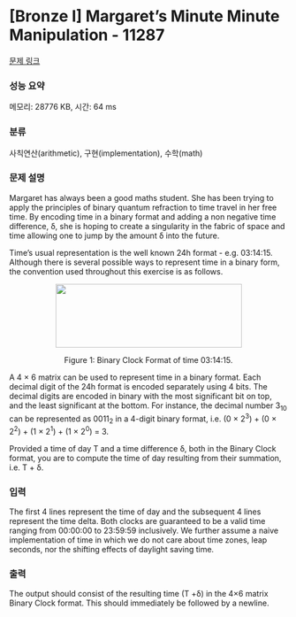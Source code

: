 # [Bronze I] Margaret’s Minute Minute Manipulation - 11287 

[문제 링크](https://www.acmicpc.net/problem/11287) 

### 성능 요약

메모리: 28776 KB, 시간: 64 ms

### 분류

사칙연산(arithmetic), 구현(implementation), 수학(math)

### 문제 설명

<p>Margaret has always been a good maths student. She has been trying to apply the principles of binary quantum refraction to time travel in her free time. By encoding time in a binary format and adding a non negative time difference, δ, she is hoping to create a singularity in the fabric of space and time allowing one to jump by the amount δ into the future.</p>

<p>Time’s usual representation is the well known 24h format - e.g. 03:14:15. Although there is several possible ways to represent time in a binary form, the convention used throughout this exercise is as follows.</p>

<p style="text-align:center"><img alt="" src="" style="height:115px; width:337px"></p>

<p style="text-align:center">Figure 1: Binary Clock Format of time 03:14:15.</p>

<p>A 4 × 6 matrix can be used to represent time in a binary format. Each decimal digit of the 24h format is encoded separately using 4 bits. The decimal digits are encoded in binary with the most significant bit on top, and the least significant at the bottom. For instance, the decimal number 3<sub>10</sub> can be represented as 0011<sub>2</sub> in a 4-digit binary format, i.e. (0 × 2<sup>3</sup>) + (0 × 2<sup>2</sup>) + (1 × 2<sup>1</sup>) + (1 × 2<sup>0</sup>) = 3.</p>

<p>Provided a time of day T and a time difference δ, both in the Binary Clock format, you are to compute the time of day resulting from their summation, i.e. T + δ.</p>

### 입력 

 <p>The first 4 lines represent the time of day and the subsequent 4 lines represent the time delta. Both clocks are guaranteed to be a valid time ranging from 00:00:00 to 23:59:59 inclusively. We further assume a naive implementation of time in which we do not care about time zones, leap seconds, nor the shifting effects of daylight saving time.</p>

### 출력 

 <p>The output should consist of the resulting time (T +δ) in the 4×6 matrix Binary Clock format. This should immediately be followed by a newline.</p>


